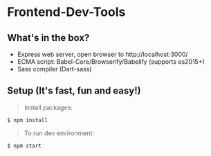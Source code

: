 # Frontend-Dev-Tools

## What's in the box?
 - Express web server, open browser to http://localhost:3000/
 - ECMA script: Babel-Core/Browserify/Babelify (supports es2015+)
 - Sass compiler (Dart-sass)

## Setup (It's fast, fun and easy!)
> Install packages:
```
$ npm install
```
> To run dev environment:
```
$ npm start  
```
